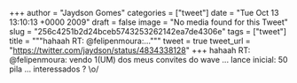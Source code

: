 
+++
author = "Jaydson Gomes"
categories = ["tweet"]
date = "Tue Oct 13 13:10:13 +0000 2009"
draft = false
image = "No media found for this Tweet"
slug = "256c4251b2d24bceb5743253262142ea7de4306e"
tags = ["tweet"]
title = """hahaah RT: @felipenmoura:..."""
tweet = true
tweet_url = "https://twitter.com/jaydson/status/4834338128"
+++
hahaah RT: @felipenmoura: vendo 1(UM) dos meus convites do wave ... lance inicial: 50 pila ... interessados ? \o/
